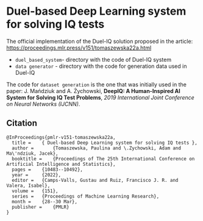# Duel-based Deep Learning system for solving IQ tests

The official implementation of the Duel-IQ solution proposed in the article: https://proceedings.mlr.press/v151/tomaszewska22a.html

- `duel_based_system`- directory with the code of Duel-IQ system
- `data generator` - directory with the code for generation data used in Duel-IQ 

The code for `dataset generation` is the one that was initially used in the paper: 
J. Mańdziuk and A. Żychowski, **DeepIQ: A Human-Inspired AI System for Solving IQ Test Problems**, *2019 International Joint Conference on Neural Networks (IJCNN)*.

## Citation
```
@InProceedings{pmlr-v151-tomaszewska22a,
  title = 	 { Duel-based Deep Learning system for solving IQ tests },
  author =       {Tomaszewska, Paulina and \.Zychowski, Adam and Ma\'ndziuk, Jacek},
  booktitle = 	 {Proceedings of The 25th International Conference on Artificial Intelligence and Statistics},
  pages = 	 {10483--10492},
  year = 	 {2022},
  editor = 	 {Camps-Valls, Gustau and Ruiz, Francisco J. R. and Valera, Isabel},
  volume = 	 {151},
  series = 	 {Proceedings of Machine Learning Research},
  month = 	 {28--30 Mar},
  publisher =    {PMLR}
}
